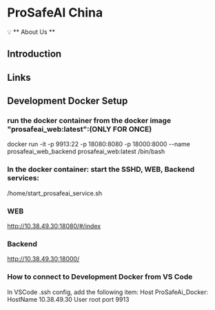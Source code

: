 # ProSafeAI China


💡 ** About Us **



## Introduction


## Links



## Development Docker Setup
### run the docker container from the docker image "prosafeai_web:latest":(ONLY FOR ONCE)
docker run -it -p 9913:22 -p 18080:8080 -p 18000:8000 --name prosafeai_web_backend prosafeai_web:latest /bin/bash

### In the docker container: start the SSHD, WEB, Backend services:
/home/start_prosafeai_service.sh

### WEB
http://10.38.49.30:18080/#/index

### Backend
http://10.38.49.30:18000/

### How to connect to Development Docker from VS Code
In VSCode .ssh config, add the following item:
Host ProSafeAi_Docker:
    HostName 10.38.49.30
    User root
    port 9913
